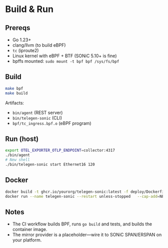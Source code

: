 # Build & Run

## Prereqs
- Go 1.23+
- clang/llvm (to build eBPF)
- `tc` (iproute2)
- Linux kernel with eBPF + BTF (SONiC 5.10+ is fine)
- bpffs mounted: `sudo mount -t bpf bpf /sys/fs/bpf`

## Build
```bash
make bpf
make build
```

Artifacts:
- `bin/agent` (REST server)
- `bin/telegen-sonic` (CLI)
- `bpf/tc_ingress.bpf.o` (eBPF program)

## Run (host)
```bash
export OTEL_EXPORTER_OTLP_ENDPOINT=collector:4317
./bin/agent
# New shell
./bin/telegen-sonic start Ethernet16 120
```

## Docker
```bash
docker build -t ghcr.io/yourorg/telegen-sonic:latest -f deploy/Dockerfile .
docker run --name telegen-sonic --restart unless-stopped   --cap-add=NET_ADMIN --cap-add=BPF   -v /sys:/sys -v /proc:/proc -v /sys/fs/bpf:/sys/fs/bpf   -p 127.0.0.1:8080:8080   -e OTEL_EXPORTER_OTLP_ENDPOINT=collector:4317   ghcr.io/yourorg/telegen-sonic:latest
```

## Notes
- The CI workflow builds BPF, runs `go build` and tests, and builds the container image.
- The mirror provider is a placeholder—wire it to SONiC SPAN/ERSPAN on your platform.
